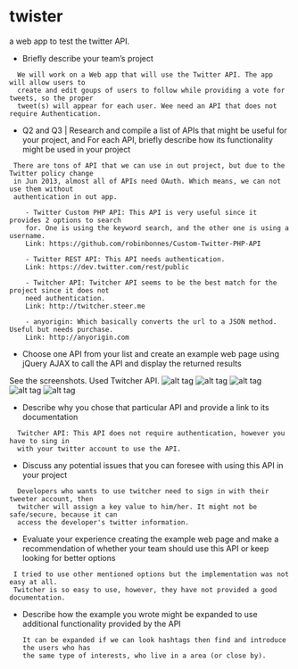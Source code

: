 # twister
a web app to test the twitter API.

- Briefly describe your team’s project

```
  We will work on a Web app that will use the Twitter API. The app will allow users to
  create and edit goups of users to follow while providing a vote for tweets, so the proper
  tweet(s) will appear for each user. Wee need an API that does not require Authentication.
```

- Q2 and Q3 | Research and compile a list of APIs that might be useful for your project, and For each API, briefly describe how its functionality might be used in your project

```
 There are tons of API that we can use in out project, but due to the Twitter policy change
 in Jun 2013, almost all of APIs need OAuth. Which means, we can not use them without
 authentication in out app.

	- Twitter Custom PHP API: This API is very useful since it provides 2 options to search
	for. One is using the keyword search, and the other one is using a username.
	Link: https://github.com/robinbonnes/Custom-Twitter-PHP-API

	- Twitter REST API: This API needs authentication.
	Link: https://dev.twitter.com/rest/public

	- Twitcher API: Twitcher API seems to be the best match for the project since it does not
	need authentication.
	Link: http://twitcher.steer.me

	- anyorigin: Which basically converts the url to a JSON method. Useful but needs purchase.
	Link: http://anyorigin.com
  ```

- Choose one API from your list and create an example web page using jQuery AJAX to call the API and display the returned results

See the screenshots. Used Twitcher API.
	![alt tag](https://raw.github.com/mehrdadrafiee/twister/master/1.png)
	![alt tag](https://raw.github.com/mehrdadrafiee/twister/master/2.png)
	![alt tag](https://raw.github.com/mehrdadrafiee/twister/master/3.png)
	![alt tag](https://raw.github.com/mehrdadrafiee/twister/master/4.png)
	![alt tag](https://raw.github.com/mehrdadrafiee/twister/master/5.png)

- Describe why you chose that particular API and provide a link to its documentation

```
  Twitcher API: This API does not require authentication, however you have to sing in
  with your twitter account to use the API.
```

- Discuss any potential issues that you can foresee with using this API in your project

```
  Developers who wants to use twitcher need to sign in with their tweeter account, then
  twitcher will assign a key value to him/her. It might not be safe/secure, because it can
  access the developer's twitter information.
```

- Evaluate your experience creating the example web page and make a recommendation of whether your team should use this API or keep looking for better options

 ```
  I tried to use other mentioned options but the implementation was not easy at all.
  Twitcher is so easy to use, however, they have not provided a good documentation.
 ```

- Describe how the example you wrote might be expanded to use additional functionality provided by the API

  ```
  It can be expanded if we can look hashtags then find and introduce the users who has
  the same type of interests, who live in a area (or close by).
  ```